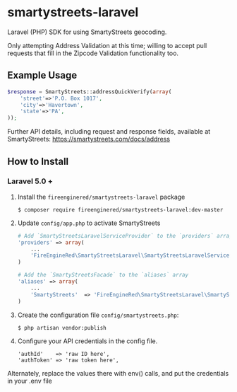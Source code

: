 # smartystreets-laravel
Laravel (PHP) SDK for using SmartyStreets geocoding.

Only attempting Address Validation at this time; willing to accept pull requests that fill in the Zipcode Validation functionality too.

Example Usage
--------------

```php
$response = SmartyStreets::addressQuickVerify(array(
    'street'=>'P.O. Box 1017',
    'city'=>'Havertown',
    'state'=>'PA',
));
```
Further API details, including request and response fields, available at SmartyStreets: https://smartystreets.com/docs/address


How to Install
---------------

### Laravel 5.0 +

1.  Install the `fireenginered/smartystreets-laravel` package

    ```shell
    $ composer require fireenginered/smartystreets-laravel:dev-master
    ```

1. Update `config/app.php` to activate SmartyStreets

    ```php
    # Add `SmartyStreetsLaravelServiceProvider` to the `providers` array
    'providers' => array(
        ...
        'FireEngineRed\SmartyStreetsLaravel\SmartyStreetsLaravelServiceProvider',
    )

    # Add the `SmartyStreetsFacade` to the `aliases` array
    'aliases' => array(
        ...
        'SmartyStreets'  => 'FireEngineRed\SmartyStreetsLaravel\SmartyStreetsFacade',
    )
    ```

1. Create the configuration file `config/smartystreets.php`:

    ```shell
    $ php artisan vendor:publish
    ```

1. Configure your API credentials in the config file.

    ```shell
	'authId' 	=> 'raw ID here',
	'authToken'	=> 'raw token here',
    ```
    
Alternately, replace the values there with env() calls, and put the credentials in your .env file
